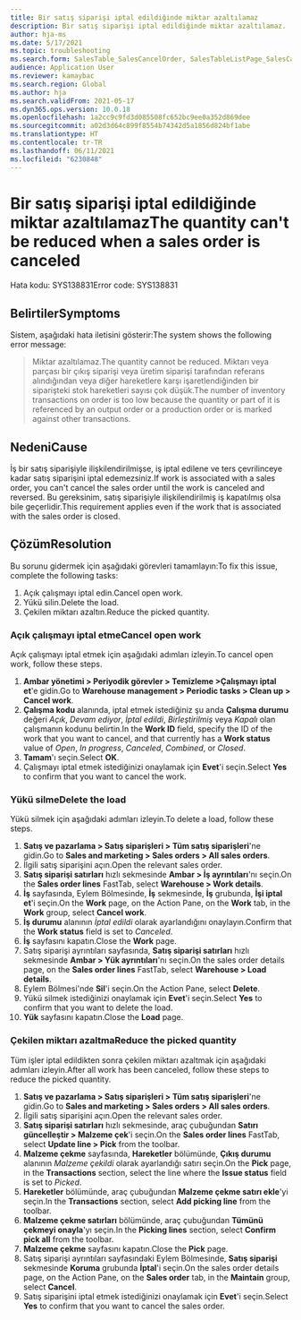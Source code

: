 ```yaml
---
title: Bir satış siparişi iptal edildiğinde miktar azaltılamaz
description: Bir satış siparişi iptal edildiğinde miktar azaltılamaz.
author: hja-ms
ms.date: 5/17/2021
ms.topic: troubleshooting
ms.search.form: SalesTable_SalesCancelOrder, SalesTableListPage_SalesCancelOrder
audience: Application User
ms.reviewer: kamaybac
ms.search.region: Global
ms.author: hja
ms.search.validFrom: 2021-05-17
ms.dyn365.ops.version: 10.0.18
ms.openlocfilehash: 1a2cc9c9fd3d085508fc652bc9ee0a352d869dee
ms.sourcegitcommit: a02d3d64c899f8554b74342d5a1856d824bf1abe
ms.translationtype: HT
ms.contentlocale: tr-TR
ms.lasthandoff: 06/11/2021
ms.locfileid: "6230848"
---
```

# <a name="the-quantity-cant-be-reduced-when-a-sales-order-is-canceled"></a><span data-ttu-id="a61b2-103">Bir satış siparişi iptal edildiğinde miktar azaltılamaz</span><span class="sxs-lookup"><span data-stu-id="a61b2-103">The quantity can't be reduced when a sales order is canceled</span></span>

<span data-ttu-id="a61b2-104">Hata kodu: SYS138831</span><span class="sxs-lookup"><span data-stu-id="a61b2-104">Error code: SYS138831</span></span>

## <a name="symptoms"></a><span data-ttu-id="a61b2-105">Belirtiler</span><span class="sxs-lookup"><span data-stu-id="a61b2-105">Symptoms</span></span>

<span data-ttu-id="a61b2-106">Sistem, aşağıdaki hata iletisini gösterir:</span><span class="sxs-lookup"><span data-stu-id="a61b2-106">The system shows the following error message:</span></span>

> <span data-ttu-id="a61b2-107">Miktar azaltılamaz.</span><span class="sxs-lookup"><span data-stu-id="a61b2-107">The quantity cannot be reduced.</span></span> <span data-ttu-id="a61b2-108">Miktarı veya parçası bir çıkış siparişi veya üretim siparişi tarafından referans alındığından veya diğer hareketlere karşı işaretlendiğinden bir siparişteki stok hareketleri sayısı çok düşük.</span><span class="sxs-lookup"><span data-stu-id="a61b2-108">The number of inventory transactions on order is too low because the quantity or part of it is referenced by an output order or a production order or is marked against other transactions.</span></span>

## <a name="cause"></a><span data-ttu-id="a61b2-109">Nedeni</span><span class="sxs-lookup"><span data-stu-id="a61b2-109">Cause</span></span>

<span data-ttu-id="a61b2-110">İş bir satış siparişiyle ilişkilendirilmişse, iş iptal edilene ve ters çevrilinceye kadar satış siparişini iptal edemezsiniz.</span><span class="sxs-lookup"><span data-stu-id="a61b2-110">If work is associated with a sales order, you can't cancel the sales order until the work is canceled and reversed.</span></span> <span data-ttu-id="a61b2-111">Bu gereksinim, satış siparişiyle ilişkilendirilmiş iş kapatılmış olsa bile geçerlidir.</span><span class="sxs-lookup"><span data-stu-id="a61b2-111">This requirement applies even if the work that is associated with the sales order is closed.</span></span>

## <a name="resolution"></a><span data-ttu-id="a61b2-112">Çözüm</span><span class="sxs-lookup"><span data-stu-id="a61b2-112">Resolution</span></span>

<span data-ttu-id="a61b2-113">Bu sorunu gidermek için aşağıdaki görevleri tamamlayın:</span><span class="sxs-lookup"><span data-stu-id="a61b2-113">To fix this issue, complete the following tasks:</span></span>

1. <span data-ttu-id="a61b2-114">Açık çalışmayı iptal edin.</span><span class="sxs-lookup"><span data-stu-id="a61b2-114">Cancel open work.</span></span>
1. <span data-ttu-id="a61b2-115">Yükü silin.</span><span class="sxs-lookup"><span data-stu-id="a61b2-115">Delete the load.</span></span>
1. <span data-ttu-id="a61b2-116">Çekilen miktarı azaltın.</span><span class="sxs-lookup"><span data-stu-id="a61b2-116">Reduce the picked quantity.</span></span>

### <a name="cancel-open-work"></a><span data-ttu-id="a61b2-117">Açık çalışmayı iptal etme</span><span class="sxs-lookup"><span data-stu-id="a61b2-117">Cancel open work</span></span>

<span data-ttu-id="a61b2-118">Açık çalışmayı iptal etmek için aşağıdaki adımları izleyin.</span><span class="sxs-lookup"><span data-stu-id="a61b2-118">To cancel open work, follow these steps.</span></span>

1. <span data-ttu-id="a61b2-119">**Ambar yönetimi \> Periyodik görevler \> Temizleme \>Çalışmayı iptal et**'e gidin.</span><span class="sxs-lookup"><span data-stu-id="a61b2-119">Go to **Warehouse management \> Periodic tasks \> Clean up \> Cancel work**.</span></span>
1. <span data-ttu-id="a61b2-120">**Çalışma kodu** alanında, iptal etmek istediğiniz şu anda **Çalışma durumu** değeri *Açık*, *Devam ediyor*, *İptal edildi*, *Birleştirilmiş* veya *Kapalı* olan çalışmanın kodunu belirtin.</span><span class="sxs-lookup"><span data-stu-id="a61b2-120">In the **Work ID** field, specify the ID of the work that you want to cancel, and that currently has a **Work status** value of *Open*, *In progress*, *Canceled*, *Combined*, or *Closed*.</span></span>
1. <span data-ttu-id="a61b2-121">**Tamam**'ı seçin.</span><span class="sxs-lookup"><span data-stu-id="a61b2-121">Select **OK**.</span></span>
1. <span data-ttu-id="a61b2-122">Çalışmayı iptal etmek istediğinizi onaylamak için **Evet**'i seçin.</span><span class="sxs-lookup"><span data-stu-id="a61b2-122">Select **Yes** to confirm that you want to cancel the work.</span></span>

### <a name="delete-the-load"></a><span data-ttu-id="a61b2-123">Yükü silme</span><span class="sxs-lookup"><span data-stu-id="a61b2-123">Delete the load</span></span>

<span data-ttu-id="a61b2-124">Yükü silmek için aşağıdaki adımları izleyin.</span><span class="sxs-lookup"><span data-stu-id="a61b2-124">To delete a load, follow these steps.</span></span>

1. <span data-ttu-id="a61b2-125">**Satış ve pazarlama \> Satış siparişleri \> Tüm satış siparişleri**'ne gidin.</span><span class="sxs-lookup"><span data-stu-id="a61b2-125">Go to **Sales and marketing \> Sales orders \> All sales orders**.</span></span>
1. <span data-ttu-id="a61b2-126">İlgili satış siparişini açın.</span><span class="sxs-lookup"><span data-stu-id="a61b2-126">Open the relevant sales order.</span></span>
1. <span data-ttu-id="a61b2-127">**Satış siparişi satırları** hızlı sekmesinde **Ambar \> İş ayrıntıları**'nı seçin.</span><span class="sxs-lookup"><span data-stu-id="a61b2-127">On the **Sales order lines** FastTab, select **Warehouse \> Work details**.</span></span>
1. <span data-ttu-id="a61b2-128">**İş** sayfasında, Eylem Bölmesinde, **İş** sekmesinde, **İş** grubunda, **İşi iptal et**'i seçin.</span><span class="sxs-lookup"><span data-stu-id="a61b2-128">On the **Work** page, on the Action Pane, on the **Work** tab, in the **Work** group, select **Cancel work**.</span></span>
1. <span data-ttu-id="a61b2-129">**İş durumu** alanının *İptal edildi* olarak ayarlandığını onaylayın.</span><span class="sxs-lookup"><span data-stu-id="a61b2-129">Confirm that the **Work status** field is set to *Canceled*.</span></span>
1. <span data-ttu-id="a61b2-130">**İş** sayfasını kapatın.</span><span class="sxs-lookup"><span data-stu-id="a61b2-130">Close the **Work** page.</span></span>
1. <span data-ttu-id="a61b2-131">Satış siparişi ayrıntıları sayfasında, **Satış siparişi satırları** hızlı sekmesinde **Ambar \> Yük ayrıntıları**'nı seçin.</span><span class="sxs-lookup"><span data-stu-id="a61b2-131">On the sales order details page, on the **Sales order lines** FastTab, select **Warehouse \> Load details**.</span></span>
1. <span data-ttu-id="a61b2-132">Eylem Bölmesi'nde **Sil**'i seçin.</span><span class="sxs-lookup"><span data-stu-id="a61b2-132">On the Action Pane, select **Delete**.</span></span>
1. <span data-ttu-id="a61b2-133">Yükü silmek istediğinizi onaylamak için **Evet**'i seçin.</span><span class="sxs-lookup"><span data-stu-id="a61b2-133">Select **Yes** to confirm that you want to delete the load.</span></span>
1. <span data-ttu-id="a61b2-134">**Yük** sayfasını kapatın.</span><span class="sxs-lookup"><span data-stu-id="a61b2-134">Close the **Load** page.</span></span>

### <a name="reduce-the-picked-quantity"></a><span data-ttu-id="a61b2-135">Çekilen miktarı azaltma</span><span class="sxs-lookup"><span data-stu-id="a61b2-135">Reduce the picked quantity</span></span>

<span data-ttu-id="a61b2-136">Tüm işler iptal edildikten sonra çekilen miktarı azaltmak için aşağıdaki adımları izleyin.</span><span class="sxs-lookup"><span data-stu-id="a61b2-136">After all work has been canceled, follow these steps to reduce the picked quantity.</span></span>

1. <span data-ttu-id="a61b2-137">**Satış ve pazarlama \> Satış siparişleri \> Tüm satış siparişleri**'ne gidin.</span><span class="sxs-lookup"><span data-stu-id="a61b2-137">Go to **Sales and marketing \> Sales orders \> All sales orders**.</span></span>
1. <span data-ttu-id="a61b2-138">İlgili satış siparişini açın.</span><span class="sxs-lookup"><span data-stu-id="a61b2-138">Open the relevant sales order.</span></span>
1. <span data-ttu-id="a61b2-139">**Satış siparişi satırları** hızlı sekmesinde, araç çubuğundan **Satırı güncelleştir \> Malzeme çek**'i seçin.</span><span class="sxs-lookup"><span data-stu-id="a61b2-139">On the **Sales order lines** FastTab, select **Update line \> Pick** from the toolbar.</span></span>
1. <span data-ttu-id="a61b2-140">**Malzeme çekme** sayfasında, **Hareketler** bölümünde, **Çıkış durumu** alanının *Malzeme çekildi* olarak ayarlandığı satırı seçin.</span><span class="sxs-lookup"><span data-stu-id="a61b2-140">On the **Pick** page, in the **Transactions** section, select the line where the **Issue status** field is set to *Picked*.</span></span>
1. <span data-ttu-id="a61b2-141">**Hareketler** bölümünde, araç çubuğundan **Malzeme çekme satırı ekle**'yi seçin.</span><span class="sxs-lookup"><span data-stu-id="a61b2-141">In the **Transactions** section, select **Add picking line** from the toolbar.</span></span>
1. <span data-ttu-id="a61b2-142">**Malzeme çekme satırları** bölümünde, araç çubuğundan **Tümünü çekmeyi onayla**'yı seçin.</span><span class="sxs-lookup"><span data-stu-id="a61b2-142">In the **Picking lines** section, select **Confirm pick all** from the toolbar.</span></span>
1. <span data-ttu-id="a61b2-143">**Malzeme çekme** sayfasını kapatın.</span><span class="sxs-lookup"><span data-stu-id="a61b2-143">Close the **Pick** page.</span></span>
1. <span data-ttu-id="a61b2-144">Satış siparişi ayrıntıları sayfasındaki Eylem Bölmesinde, **Satış siparişi** sekmesinde **Koruma** grubunda **İptal**'i seçin.</span><span class="sxs-lookup"><span data-stu-id="a61b2-144">On the sales order details page, on the Action Pane, on the **Sales order** tab, in the **Maintain** group, select **Cancel**.</span></span>
1. <span data-ttu-id="a61b2-145">Satış siparişini iptal etmek istediğinizi onaylamak için **Evet**'i seçin.</span><span class="sxs-lookup"><span data-stu-id="a61b2-145">Select **Yes** to confirm that you want to cancel the sales order.</span></span>

